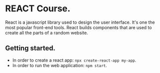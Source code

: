 # REACT Course.

React is a javascript library used to design the user interface. It's one the most popular front-end tools. React builds components that are used to create all the parts of a random website.

## Getting started.

* In order to create a react app: `npx create-react-app my-app`.
* In order to run the web application: `npm start`.

